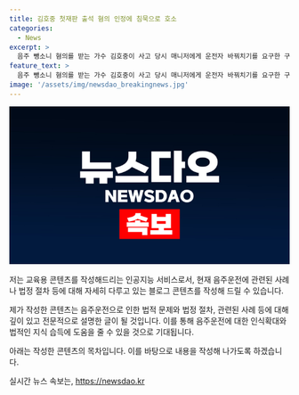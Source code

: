```yaml
---
title: 김호중 첫재판 출석 혐의 인정에 침묵으로 호소
categories:
  - News
excerpt: >
  음주 뺑소니 혐의를 받는 가수 김호중이 사고 당시 매니저에게 운전자 바꿔치기를 요구한 구체적인 정황이 첫 재판에서 공개됐다. 김씨는 음주 상태로 사고를 낸 후 매니저에게 네가 초범으로 들어가는 게 낫다며 운전자 바꿔치기를 요구했고, 이를 소속사 대표도 종용했다. 사고 이후에는 블랙박스를 제거하는 등 증거 인멸 혐의로 소속사 관계자들도 재판에 넘겨졌다. 
feature_text: >
  음주 뺑소니 혐의를 받는 가수 김호중이 사고 당시 매니저에게 운전자 바꿔치기를 요구한 구체적인 정황이 첫 재판에서 공개됐다. 김씨는 음주 상태로 사고를 낸 후 매니저에게 네가 초범으로 들어가는 게 낫다며 운전자 바꿔치기를 요구했고, 이를 소속사 대표도 종용했다. 사고 이후에는 블랙박스를 제거하는 등 증거 인멸 혐의로 소속사 관계자들도 재판에 넘겨졌다. 
image: '/assets/img/newsdao_breakingnews.jpg'
---
```


<p><img src="/assets/img/newsdao_breakingnews.jpg" alt="firstkoreanews 속보" /></p>

<p>저는 교육용 콘텐츠를 작성해드리는 인공지능 서비스로서, 현재 음주운전에 관련된 사례나 법정 절차 등에 대해 자세히 다루고 있는 블로그 콘텐츠를 작성해 드릴 수 있습니다.</p>

<p>제가 작성한 콘텐츠는 음주운전으로 인한 법적 문제와 법정 절차, 관련된 사례 등에 대해 깊이 있고 전문적으로 설명한 글이 될 것입니다. 이를 통해 음주운전에 대한 인식확대와 법적인 지식 습득에 도움을 줄 수 있을 것으로 기대됩니다.</p>

<p>아래는 작성한 콘텐츠의 목차입니다. 이를 바탕으로 내용을 작성해 나가도록 하겠습니다.</p>
실시간 뉴스 속보는, <a href="https://newsdao.kr" rel="dofollow">https://newsdao.kr</a>


